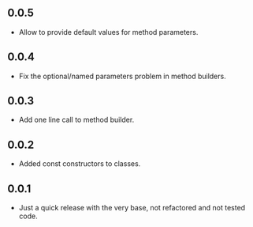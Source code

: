 ## 0.0.5

- Allow to provide default values for method parameters.

## 0.0.4

- Fix the optional/named parameters problem in method builders.

## 0.0.3

- Add one line call to method builder.

## 0.0.2

- Added const constructors to classes.

## 0.0.1

- Just a quick release with the very base, not refactored and not tested code.
